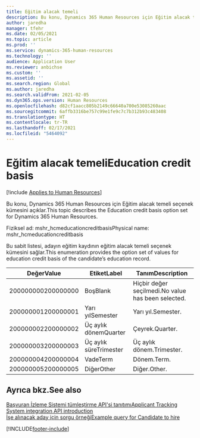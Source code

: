 ```yaml
---
title: Eğitim alacak temeli
description: Bu konu, Dynamics 365 Human Resources için Eğitim alacak temeli seçenek kümesini açıklar.
author: jaredha
manager: tfehr
ms.date: 02/05/2021
ms.topic: article
ms.prod: ''
ms.service: dynamics-365-human-resources
ms.technology: ''
audience: Application User
ms.reviewer: anbichse
ms.custom: ''
ms.assetid: ''
ms.search.region: Global
ms.author: jaredha
ms.search.validFrom: 2021-02-05
ms.dyn365.ops.version: Human Resources
ms.openlocfilehash: d82cf1aacc805b2149c66640a700e53085260aac
ms.sourcegitcommit: 6affb3316be757c99e1fe9c7c7b312b93c483408
ms.translationtype: HT
ms.contentlocale: tr-TR
ms.lasthandoff: 02/17/2021
ms.locfileid: "5464092"
---
```

# <a name="education-credit-basis"></a><span data-ttu-id="1ac1e-103">Eğitim alacak temeli</span><span class="sxs-lookup"><span data-stu-id="1ac1e-103">Education credit basis</span></span>

[!include [Applies to Human Resources](../includes/applies-to-hr.md)]

<span data-ttu-id="1ac1e-104">Bu konu, Dynamics 365 Human Resources için Eğitim alacak temeli seçenek kümesini açıklar.</span><span class="sxs-lookup"><span data-stu-id="1ac1e-104">This topic describes the Education credit basis option set for Dynamics 365 Human Resources.</span></span>

<span data-ttu-id="1ac1e-105">Fiziksel ad: mshr_hcmeducationcreditbasis</span><span class="sxs-lookup"><span data-stu-id="1ac1e-105">Physical name: mshr_hcmeducationcreditbasis</span></span>

<span data-ttu-id="1ac1e-106">Bu sabit listesi, adayın eğitim kaydının eğitim alacak temeli seçenek kümesini sağlar.</span><span class="sxs-lookup"><span data-stu-id="1ac1e-106">This enumeration provides the option set of values for education credit basis of the candidate’s education record.</span></span>

| <span data-ttu-id="1ac1e-107">Değer</span><span class="sxs-lookup"><span data-stu-id="1ac1e-107">Value</span></span> | <span data-ttu-id="1ac1e-108">Etiket</span><span class="sxs-lookup"><span data-stu-id="1ac1e-108">Label</span></span> | <span data-ttu-id="1ac1e-109">Tanım</span><span class="sxs-lookup"><span data-stu-id="1ac1e-109">Description</span></span> |
| --- | --- | --- |
| <span data-ttu-id="1ac1e-110">200000000</span><span class="sxs-lookup"><span data-stu-id="1ac1e-110">200000000</span></span> | <span data-ttu-id="1ac1e-111">Boş</span><span class="sxs-lookup"><span data-stu-id="1ac1e-111">Blank</span></span> | <span data-ttu-id="1ac1e-112">Hiçbir değer seçilmedi.</span><span class="sxs-lookup"><span data-stu-id="1ac1e-112">No value has been selected.</span></span> |
| <span data-ttu-id="1ac1e-113">200000001</span><span class="sxs-lookup"><span data-stu-id="1ac1e-113">200000001</span></span> | <span data-ttu-id="1ac1e-114">Yarı yıl</span><span class="sxs-lookup"><span data-stu-id="1ac1e-114">Semester</span></span> | <span data-ttu-id="1ac1e-115">Yarı yıl.</span><span class="sxs-lookup"><span data-stu-id="1ac1e-115">Semester.</span></span> |
| <span data-ttu-id="1ac1e-116">200000002</span><span class="sxs-lookup"><span data-stu-id="1ac1e-116">200000002</span></span> | <span data-ttu-id="1ac1e-117">Üç aylık dönem</span><span class="sxs-lookup"><span data-stu-id="1ac1e-117">Quarter</span></span> | <span data-ttu-id="1ac1e-118">Çeyrek.</span><span class="sxs-lookup"><span data-stu-id="1ac1e-118">Quarter.</span></span> |
| <span data-ttu-id="1ac1e-119">200000003</span><span class="sxs-lookup"><span data-stu-id="1ac1e-119">200000003</span></span> | <span data-ttu-id="1ac1e-120">Üç aylık süre</span><span class="sxs-lookup"><span data-stu-id="1ac1e-120">Trimester</span></span> | <span data-ttu-id="1ac1e-121">Üç aylık dönem.</span><span class="sxs-lookup"><span data-stu-id="1ac1e-121">Trimester.</span></span> |
| <span data-ttu-id="1ac1e-122">200000004</span><span class="sxs-lookup"><span data-stu-id="1ac1e-122">200000004</span></span> | <span data-ttu-id="1ac1e-123">Vade</span><span class="sxs-lookup"><span data-stu-id="1ac1e-123">Term</span></span> | <span data-ttu-id="1ac1e-124">Dönem.</span><span class="sxs-lookup"><span data-stu-id="1ac1e-124">Term.</span></span> |
| <span data-ttu-id="1ac1e-125">200000005</span><span class="sxs-lookup"><span data-stu-id="1ac1e-125">200000005</span></span> | <span data-ttu-id="1ac1e-126">Diğer</span><span class="sxs-lookup"><span data-stu-id="1ac1e-126">Other</span></span> | <span data-ttu-id="1ac1e-127">Diğer.</span><span class="sxs-lookup"><span data-stu-id="1ac1e-127">Other.</span></span> |

## <a name="see-also"></a><span data-ttu-id="1ac1e-128">Ayrıca bkz.</span><span class="sxs-lookup"><span data-stu-id="1ac1e-128">See also</span></span>

[<span data-ttu-id="1ac1e-129">Başvuran İzleme Sistemi tümleştirme API'si tanıtımı</span><span class="sxs-lookup"><span data-stu-id="1ac1e-129">Applicant Tracking System integration API introduction</span></span>](hr-admin-integration-ats-api-introduction.md)<br>
[<span data-ttu-id="1ac1e-130">İşe alınacak aday için sorgu örneği</span><span class="sxs-lookup"><span data-stu-id="1ac1e-130">Example query for Candidate to hire</span></span>](hr-admin-integration-ats-api-candidate-to-hire-example-query.md)



[!INCLUDE[footer-include](../includes/footer-banner.md)]